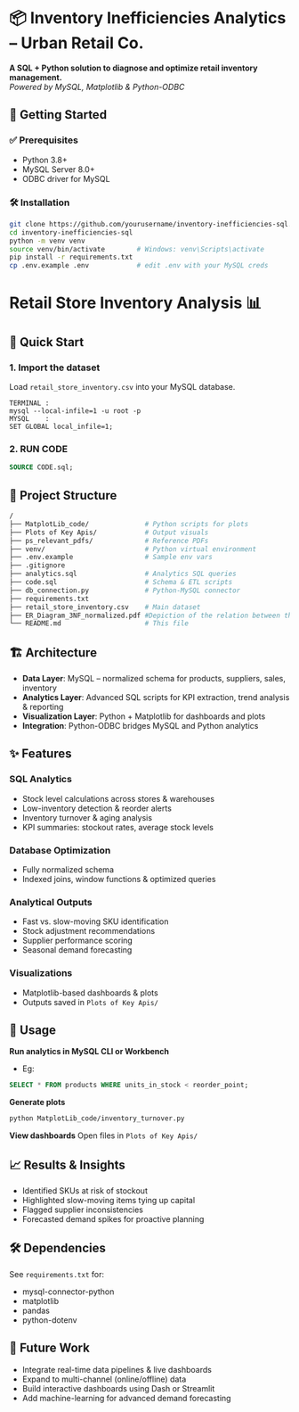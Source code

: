 # 📦 Inventory Inefficiencies Analytics – Urban Retail Co.

**A SQL + Python solution to diagnose and optimize retail inventory management.**  
*Powered by MySQL, Matplotlib & Python-ODBC*



## 🚀 Getting Started

### ✅ Prerequisites

- Python 3.8+  
- MySQL Server 8.0+  
- ODBC driver for MySQL  

### 🛠 Installation

```bash
git clone https://github.com/yourusername/inventory-inefficiencies-sql.git
cd inventory-inefficiencies-sql
python -m venv venv
source venv/bin/activate        # Windows: venv\Scripts\activate
pip install -r requirements.txt
cp .env.example .env            # edit .env with your MySQL creds 
```

# Retail Store Inventory Analysis 📊

## 🚀 Quick Start

### 1. **Import the dataset**
Load `retail_store_inventory.csv` into your MySQL database.

    TERMINAL : 
    mysql --local-infile=1 -u root -p
    MYSQL    : 
    SET GLOBAL local_infile=1;   

### 2. **RUN CODE**
```sql
SOURCE CODE.sql;
```


## 📂 Project Structure

```bash
/
├── MatplotLib_code/              # Python scripts for plots
├── Plots of Key Apis/            # Output visuals
├── ps_relevant_pdfs/             # Reference PDFs
├── venv/                         # Python virtual environment
├── .env.example                  # Sample env vars
├── .gitignore
├── analytics.sql                 # Analytics SQL queries
├── code.sql                      # Schema & ETL scripts
├── db_connection.py              # Python-MySQL connector
├── requirements.txt
├── retail_store_inventory.csv    # Main dataset
├── ER_Diagram_3NF_normalized.pdf #Depiction of the relation between the tables
└── README.md                     # This file
```

## 🏗️ Architecture

* **Data Layer**: MySQL – normalized schema for products, suppliers, sales, inventory
* **Analytics Layer**: Advanced SQL scripts for KPI extraction, trend analysis & reporting
* **Visualization Layer**: Python + Matplotlib for dashboards and plots
* **Integration**: Python-ODBC bridges MySQL and Python analytics

## ✨ Features

### SQL Analytics
* Stock level calculations across stores & warehouses
* Low-inventory detection & reorder alerts
* Inventory turnover & aging analysis
* KPI summaries: stockout rates, average stock levels

### Database Optimization
* Fully normalized schema
* Indexed joins, window functions & optimized queries

### Analytical Outputs
* Fast vs. slow-moving SKU identification
* Stock adjustment recommendations
* Supplier performance scoring
* Seasonal demand forecasting

### Visualizations
* Matplotlib-based dashboards & plots
* Outputs saved in `Plots of Key Apis/`

## 📝 Usage

**Run analytics in MySQL CLI or Workbench**
* Eg:
```sql
SELECT * FROM products WHERE units_in_stock < reorder_point;
```

**Generate plots**
```bash
python MatplotLib_code/inventory_turnover.py
```

**View dashboards**
Open files in `Plots of Key Apis/`

## 📈 Results & Insights

* Identified SKUs at risk of stockout
* Highlighted slow-moving items tying up capital
* Flagged supplier inconsistencies
* Forecasted demand spikes for proactive planning

## 🛠️ Dependencies

See `requirements.txt` for:
* mysql-connector-python
* matplotlib
* pandas
* python-dotenv

## 🔮 Future Work

* Integrate real-time data pipelines & live dashboards
* Expand to multi-channel (online/offline) data
* Build interactive dashboards using Dash or Streamlit
* Add machine-learning for advanced demand forecasting


